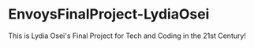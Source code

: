 # EnvoysFinalProject-LydiaOsei
This is Lydia Osei's Final Project for Tech and Coding in the 21st Century!
